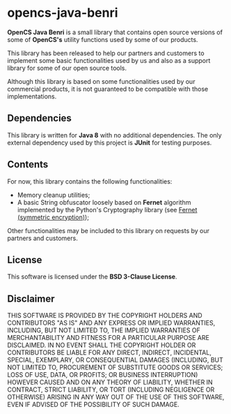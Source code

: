 # opencs-java-benri

**OpenCS Java Benri** is a small library that contains open source versions of
some of **OpenCS's** utility functions used by some of our products.

This library has been released to help our partners and customers to implement
some basic functionalities used by us and also as a support library for some of
our open source tools.

Although this library is based on some functionalities used by our commercial
products, it is not guaranteed to be compatible with those implementations.

## Dependencies

This library is written for **Java 8** with no additional dependencies. The only
external dependency used by this project is **JUnit** for testing purposes.

## Contents

For now, this library contains the following functionalities:

- Memory cleanup utilities;
- A basic String obfuscator loosely based on **Fernet** algorithm implemented
  by the Python's Cryptography library (see
  [Fernet (symmetric encryption)](https://cryptography.io/en/latest/fernet/));
  
Other functionalities may be included to this library on requests by our partners
and customers.

## License

This software is licensed under the **BSD 3-Clause License**.

## Disclaimer

THIS SOFTWARE IS PROVIDED BY THE COPYRIGHT HOLDERS AND CONTRIBUTORS "AS IS"
AND ANY EXPRESS OR IMPLIED WARRANTIES, INCLUDING, BUT NOT LIMITED TO, THE
IMPLIED WARRANTIES OF MERCHANTABILITY AND FITNESS FOR A PARTICULAR PURPOSE ARE
DISCLAIMED. IN NO EVENT SHALL THE COPYRIGHT HOLDER OR CONTRIBUTORS BE LIABLE
FOR ANY DIRECT, INDIRECT, INCIDENTAL, SPECIAL, EXEMPLARY, OR CONSEQUENTIAL
DAMAGES (INCLUDING, BUT NOT LIMITED TO, PROCUREMENT OF SUBSTITUTE GOODS OR
SERVICES; LOSS OF USE, DATA, OR PROFITS; OR BUSINESS INTERRUPTION) HOWEVER
CAUSED AND ON ANY THEORY OF LIABILITY, WHETHER IN CONTRACT, STRICT LIABILITY,
OR TORT (INCLUDING NEGLIGENCE OR OTHERWISE) ARISING IN ANY WAY OUT OF THE USE
OF THIS SOFTWARE, EVEN IF ADVISED OF THE POSSIBILITY OF SUCH DAMAGE.
